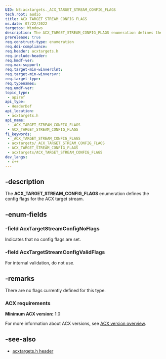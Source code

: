 ```yaml
---
UID: NE:acxtargets._ACX_TARGET_STREAM_CONFIG_FLAGS
tech.root: audio
title: ACX_TARGET_STREAM_CONFIG_FLAGS
ms.date: 07/22/2022
targetos: Windows
description: The ACX_TARGET_STREAM_CONFIG_FLAGS enumeration defines the config flags for the ACX target stream.
prerelease: true
req.construct-type: enumeration
req.ddi-compliance: 
req.header: acxtargets.h
req.include-header: 
req.kmdf-ver: 
req.max-support: 
req.target-min-winverclnt: 
req.target-min-winversvr: 
req.target-type: 
req.typenames: 
req.umdf-ver: 
topic_type:
 - apiref
api_type:
 - HeaderDef
api_location:
 - acxtargets.h
api_name:
 - _ACX_TARGET_STREAM_CONFIG_FLAGS
 - ACX_TARGET_STREAM_CONFIG_FLAGS
f1_keywords:
 - _ACX_TARGET_STREAM_CONFIG_FLAGS
 - acxtargets/_ACX_TARGET_STREAM_CONFIG_FLAGS
 - ACX_TARGET_STREAM_CONFIG_FLAGS
 - acxtargets/ACX_TARGET_STREAM_CONFIG_FLAGS
dev_langs:
 - c++
---
```


## -description

The **ACX_TARGET_STREAM_CONFIG_FLAGS** enumeration defines the config flags for the ACX target stream.

## -enum-fields

### -field AcxTargetStreamConfigNoFlags

Indicates that no config flags are set.

### -field AcxTargetStreamConfigValidFlags

For internal validation, do not use.

## -remarks

There are no flags currently defined for this type.

### ACX requirements

**Minimum ACX version:** 1.0

For more information about ACX versions, see [ACX version overview](/windows-hardware/drivers/audio/acx-version-overview).

## -see-also

- [acxtargets.h header](index.md)


